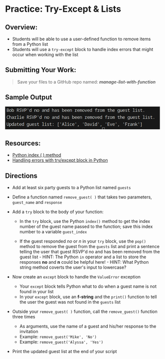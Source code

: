 ﻿# Practice: Try-Except & Lists

## Overview:

- Students will be able to use a user-defined function to remove items from a Python list
- Students will use a `try-except` block to handle index errors that might occur when working with the list

## Submitting Your Work:

> Save your files to a GitHub repo named: ***manage-list-with-function***

## Sample Output
![Sample output](output.png)

## Resources:

- [Python index ( ) method](https://www.w3schools.com/python/trypython.asp?filename=demo_ref_list_index)
- [Handling errors with try/except block in Python](https://python.land/deep-dives/python-try-except#Catching_exceptions_with_try_except)

## Directions

- Add at least six party guests to a Python list named `guests`   

- Define a function named `remove_guest( )` that takes two parameters, `guest_name` and `response`  

- Add a `try` block to the body of your function:

    - In the `try` block, use the Python `index()` method to get the index number of the guest name passed to the function; save this index number to a variable `guest_index`   

    - If the guest responded *no* or *n* in your `try` block, use the `pop()` method to remove the guest from the `guests` list and print a sentence telling the user that guest RSVP'd no and has been removed from the guest list
          - HINT: The Python `in` operator and a list to store the responses **no** and **n** could be helpful here!
          - HINT: What Python string method coverts the user's input to lowercase?
- Now create an `except` block to handle the `ValueError` exception
    - Your `except` block tells Python what to do when a guest name is not found in your list
    - In your `except` block, use an **f-string** and the `print()` function to tell the user the guest was not found in the `guests` list
 

- Outside your `remove_guest( )` function, call the `remove_guest()` function three times
    - As arguments, use the name of a guest and his/her response to the invitation
    - Example: `remove_guest('Mike', 'No')`
    - Example: `remove_guest('Alyssa', 'Yes')`
- Print the updated guest list at the end of your script
